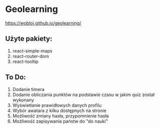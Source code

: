 ﻿# Geolearning
https://wobloj.github.io/geolearning/
 
## Użyte pakiety:
1) react-simple-maps
2) react-router-dom
3) react-tooltip
 
## To Do:
1) Dodanie timera
2) Dodanie obliczania punktów na podstawie czasu w jakim quiz został wykonany
3) Wyświetlanie prawidłowych danych profilu
4) Wybór awatara z kilku dostępnych na stronie
5) Możliwość zmiany hasła, przypomnienie hasła
6) Możliwość zapisywania państw do "do nauki"
